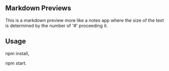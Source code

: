 ## Markdown Previews

This is a markdown preview more like a
notes app where the size of the text is determined by the number of '#' proceeding it.

## Usage

npm install,

npm start.
